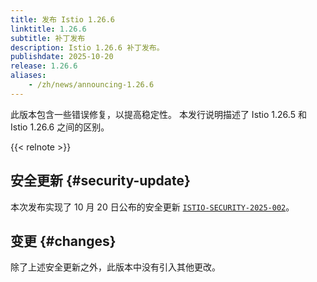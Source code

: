 ```yaml
---
title: 发布 Istio 1.26.6
linktitle: 1.26.6
subtitle: 补丁发布
description: Istio 1.26.6 补丁发布。
publishdate: 2025-10-20
release: 1.26.6
aliases:
    - /zh/news/announcing-1.26.6
---
```


此版本包含一些错误修复，以提高稳定性。
本发行说明描述了 Istio 1.26.5 和 Istio 1.26.6 之间的区别。

{{< relnote >}}

## 安全更新 {#security-update}

本次发布实现了 10 月 20 日公布的安全更新
[`ISTIO-SECURITY-2025-002`](/zh/news/security/istio-security-2025-002)。

## 变更 {#changes}

除了上述安全更新之外，此版本中没有引入其他更改。

